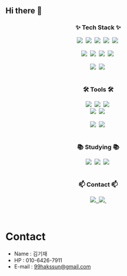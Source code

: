 ## Hi there 👋

<!--
**kijae-kim/kijae-kim** is a ✨ _special_ ✨ repository because its `README.md` (this file) appears on your GitHub profile.

Here are some ideas to get you started:

<div align="center">
  <img src="https://github.com/kijae-kim/kijae-kim/assets/101691440/92118a53-c5b6-40bc-b130-bf8c398d7b51" />
</div>

<!--내용 부분-->
<h3 align="center">✨ Tech Stack ✨</h3>
<div align="center">
  <img src="https://img.shields.io/badge/python-3670A0?style=for-the-badge&logo=python&logoColor=ffdd54" />&nbsp
  <img src="https://img.shields.io/badge/fastapi-009688?style=for-the-badge&logo=fastapi&logoColor=white" />&nbsp
  <img src="https://img.shields.io/badge/tensorflow-FF6F00.svg?style=for-the-badge&logo=tensorflow&logoColor=white" />&nbsp
  <img src="https://img.shields.io/badge/pytorch-EE4C2C.svg?style=for-the-badge&logo=pythorch&logoColor=white" />&nbsp
  <img src="https://img.shields.io/badge/opencv-5C3EE8.svg?style=for-the-badge&logo=opencv&logoColor=white" />&nbsp
</div>

<br>

<div align="center">
<!--   <img src="https://img.shields.io/badge/react-20232a.svg?style=for-the-badge&logo=react&logoColor=61DAFB" />&nbsp -->
  <img src="https://img.shields.io/badge/javascript-F7DF1E.svg?style=for-the-badge&logo=javascript&logoColor=20232a" />&nbsp
  <img src="https://img.shields.io/badge/html5-E34F26.svg?style=for-the-badge&logo=html5&logoColor=white" />&nbsp
  <img src="https://img.shields.io/badge/Node.js-5FA04E?style=for-the-badge&logo=Node.js&logoColor=white" />&nbsp
  <img src="https://img.shields.io/badge/css3-1572B6.svg?style=for-the-badge&logo=css3&logoColor=white" />&nbsp
</div>

<br>

<div align="center">
  <img src="https://img.shields.io/badge/mysql-4479A1?style=for-the-badge&logo=mysql&logoColor=white" />&nbsp
  <img src="https://img.shields.io/badge/mongodb-47A248?style=for-the-badge&logo=mongodb&logoColor=white" />&nbsp
</div>



<br>

<h3 align="center">🛠 Tools 🛠</h3>
<div align="center">
  <img src="https://img.shields.io/badge/git-F05033.svg?style=for-the-badge&logo=git&logoColor=white" />&nbsp
  <img src="https://img.shields.io/badge/github-181717.svg?style=for-the-badge&logo=github&logoColor=white" />&nbsp
  <img src="https://img.shields.io/badge/Notion-F3F3F3.svg?style=for-the-badge&logo=notion&logoColor=black" />&nbsp
</div>

<div align="center">
  <img src="https://img.shields.io/badge/adobe%20photoshop-08253c.svg?style=for-the-badge&logo=adobe%20photoshop&logoColor=37abff" />&nbsp
  <img src="https://img.shields.io/badge/figma-F24E1E.svg?style=for-the-badge&logo=figma&logoColor=white" />&nbsp
</div>

<br>

<div align="center">
  <img src="https://img.shields.io/badge/pycharm-2C2C32.svg?style=for-the-badge&logo=pycharm&logoColor=578B34" />&nbsp
  <img src="https://img.shields.io/badge/jupyter-2C2C32.svg?style=for-the-badge&logo=jupyter&logoColor=F37726" />&nbsp
<!--   <img src="https://img.shields.io/badge/Colab-2C2C32.svg?style=for-the-badge&logo=googlecolab&logoColor=F9AB00" />&nbsp -->
</div>

<br>

<h3 align="center">📚 Studying 📚</h3>
<div align="center">
  <img src="https://img.shields.io/badge/typescript-007ACC.svg?style=for-the-badge&logo=typescript&logoColor=white" />&nbsp
  <img src="https://img.shields.io/badge/React%20Query-FF4154?style=for-the-badge&logo=react%20query&logoColor=white" />&nbsp
  <img src="https://img.shields.io/badge/Recoil-3578E5?style=for-the-badge&logo=recoil&logoColor=white" />&nbsp
</div>

<br>

<h3 align="center">📫 Contact 📫</h3>
<div align="center">
  <a href="https://kiitstudy.tistory.com">
    <img src="https://img.shields.io/badge/tistory-FC4C02?style=for-the-badge&logo=tistory&logoColor=white" />&nbsp
  </a>
  <a href="mailto:99hakssun@gmail.com">
    <img
      src="https://img.shields.io/badge/99hakssun@gmail.com-D14836?style=for-the-badge&logo=gmail&logoColor=white"/>&nbsp
  </a>
</div>

<br>

<div align="center">
<!--   ![Anurag's GitHub stats](https://github-readme-stats.vercel.app/api?username=kijae-kim&show_icons=true&theme=radical) -->
</div>

<br>

# **Contact**
- Name : 김기재
- HP : 010-6426-7911
- E-mail : 99hakssun@gmail.com



